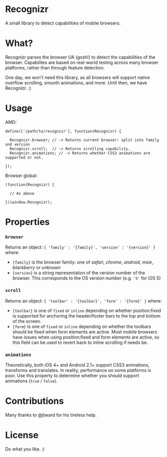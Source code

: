 Recognizr
=========

A small library to detect capabilities of mobile browsers.

What?
=====

Recognizr parses the browser UA (gosh!) to detect the capabilities of the browser. Capabilites are based on real-world testing across many browser platforms, rather than through feature detection.

One day, we won't need this library, as all browsers will support native overflow scrolling, smooth animations, and more. Until then, we have Recognizr. :)

Usage
=====

AMD:
```
define(['/path/to/recognizr'], function(Recognizr) {

  Recognizr.browser; // -> Returns current browser: split into family and version
  Recognizr.scroll;  // -> Returns scrolling capability.
  Recognizr.animations; // -> Returns whether CSS3 animations are supported or not.
  
});
```

Browser global:
```
(function(Recognizr) {

  // As above
  
})(window.Recognizr);
```

Properties
==========

### `browser`
Returns an object:
`{ 'family' : '{family}', 'version' : '{version}' }`
where:
- `{family}` is the browser family: one of *safari*, *chrome*, *android*, *msie*, *blackberry* or *unknown*
- `{version}` is a string representation of the version number of the browser. This corresponds to the OS version number (e.g. `'5'` for iOS 5)

### `scroll`
Returns an object:
`{ 'toolbar' : '{toolbar}', 'form' : '{form}' }`
where:
- `{toolbar}` is one of `fixed` or `inline` depending on whether position:fixed is supported for anchoring the header/footer bars to the top and bottom of the screen.
- `{form}` is one of `fixed` or `inline` depending on whether the toolbars should be fixed when form elements are active. Most mobile browsers have issues when using position:fixed and form elements are active, so this field can be used to revert back to inline scrolling if needs be.

### `animations`
Theoretically, both iOS 4+ and Android 2.1+ support CSS3 animations, transforms and translates. In reality, performance on some platforms is poor. Use this property to determine whether you should support animations (`true` / `false`).

Contributions
=============

Many thanks to @jtward for his tireless help.

License
=======

Do what you like. :)
